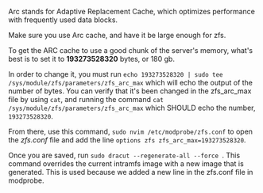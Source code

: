 
Arc stands for Adaptive Replacement Cache, which optimizes performance with frequently used data blocks.


Make sure you use Arc cache, and have it be large enough for zfs. 

To get the ARC cache to use a good chunk of the server's memory, what's best is to set it to **193273528320** bytes, or 180 gb.

In order to change it, you must run `echo 193273528320 | sudo tee /sys/module/zfs/parameters/zfs_arc_max` which will echo the output of the number of bytes. You can verify that it's been changed in the zfs_arc_max file by using `cat`, and running the command `cat /sys/module/zfs/parameters/zfs_arc_max` which SHOULD echo the number, `193273528320`.

From there, use this command, `sudo nvim /etc/modprobe/zfs.conf` to open the *zfs.conf* file and add the line `options zfs zfs_arc_max=193273528320`.

Once you are saved, run `sudo dracut --regenerate-all --force
`. 
This command overrides the current intramfs image with a new image that is generated. This is used because we added a new line in the zfs.conf file in modprobe.